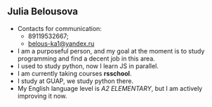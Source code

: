 ## Julia Belousova
* Contacts for communication:
   * 89119532667;
   * belous-ka1@yandex.ru
* I am a purposeful person, and my goal at the moment is to study programming and find a decent job in this area.
* I used to study python, now I learn JS in parallel.
* I am currently taking courses **rsschool**.
* I study at GUAP, we study python there.
* My English language level is *A2 ELEMENTARY*, but I am actively improving it now.
